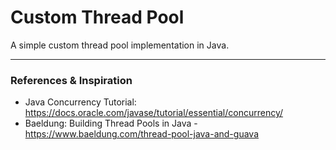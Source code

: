 # Custom Thread Pool

A simple custom thread pool implementation in Java.

---

### References & Inspiration
- Java Concurrency Tutorial: https://docs.oracle.com/javase/tutorial/essential/concurrency/
- Baeldung: Building Thread Pools in Java - https://www.baeldung.com/thread-pool-java-and-guava